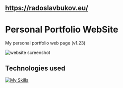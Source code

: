 ## https://radoslavbukov.eu/

# Personal Portfolio WebSite
My personal portfolio web page (v1.23)

![website screenshot](https://github.com/RadoslavBukov/RadoslavBukov.github.io/tree/main/images/screenshot_art.png)

## Technologies used
[![My Skills](https://skillicons.dev/icons?i=js,html,css)](https://skillicons.dev)

